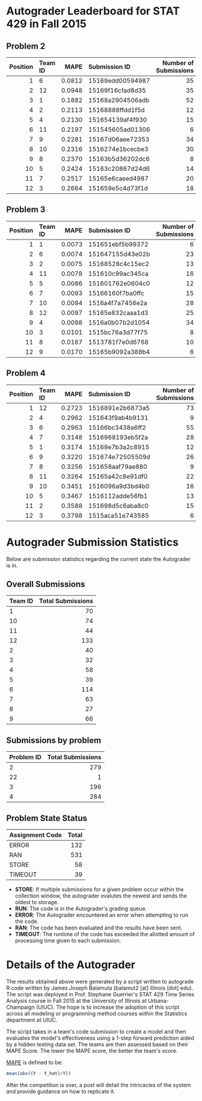 Autograder Leaderboard for STAT 429 in Fall 2015
================================================

Problem 2
---------

|  Position| Team ID |    MAPE| Submission ID    |  Number of Submissions|
|---------:|:--------|-------:|:-----------------|----------------------:|
|         1| 6       |  0.0812| 15169edd00594987 |                     35|
|         2| 12      |  0.0948| 15169f16cfad8d35 |                     35|
|         3| 1       |  0.1882| 15168a2904506adb |                     52|
|         4| 2       |  0.2113| 15168888ffdd1f5d |                     12|
|         5| 4       |  0.2130| 151654139af4f930 |                     15|
|         6| 11      |  0.2197| 151545605ad01306 |                      6|
|         7| 9       |  0.2281| 15167d06aee72353 |                     34|
|         8| 10      |  0.2316| 1516274e1bcecbe3 |                     30|
|         9| 8       |  0.2370| 15163b5d36202dc6 |                      8|
|        10| 5       |  0.2424| 15163c20867d24d6 |                     14|
|        11| 7       |  0.2517| 15165e6caeed4987 |                     20|
|        12| 3       |  0.2664| 151659e5c4d73f1d |                     18|

Problem 3
---------

|  Position| Team ID |    MAPE| Submission ID    |  Number of Submissions|
|---------:|:--------|-------:|:-----------------|----------------------:|
|         1| 1       |  0.0073| 151651ebf5b99372 |                      6|
|         2| 6       |  0.0074| 151647155d43e02b |                     23|
|         3| 2       |  0.0075| 15168528c4c15ec2 |                     13|
|         4| 11      |  0.0078| 151610c99ac345ca |                     16|
|         5| 5       |  0.0086| 151601762e0604c0 |                     12|
|         6| 7       |  0.0093| 15166160f7ba0ffc |                     15|
|         7| 10      |  0.0094| 1516a4f7a7456e2a |                     28|
|         8| 12      |  0.0097| 15165e832caaa1d3 |                     25|
|         9| 4       |  0.0098| 1516a0b07b2d1054 |                     34|
|        10| 3       |  0.0101| 1515bc76a3d77f75 |                      8|
|        11| 8       |  0.0167| 1513781f7e0d6768 |                     10|
|        12| 9       |  0.0170| 15165b9092a388b4 |                      6|

Problem 4
---------

|  Position| Team ID |    MAPE| Submission ID    |  Number of Submissions|
|---------:|:--------|-------:|:-----------------|----------------------:|
|         1| 12      |  0.2723| 1516891e2b6873a5 |                     73|
|         2| 4       |  0.2962| 151643f9ab4b9131 |                      9|
|         3| 6       |  0.2963| 15166bc3438a6ff2 |                     55|
|         4| 7       |  0.3148| 1516968193eb5f2a |                     28|
|         5| 1       |  0.3174| 15169e7b3a2c8915 |                     12|
|         6| 9       |  0.3220| 151674e72505509d |                     26|
|         7| 8       |  0.3256| 151658aaf79ae880 |                      9|
|         8| 11      |  0.3264| 15165a42c8e91df0 |                     22|
|         9| 10      |  0.3451| 1516096a9d3bd4b0 |                     16|
|        10| 5       |  0.3467| 1516112adde56fb1 |                     13|
|        11| 2       |  0.3588| 151698d5c6aba8c0 |                     15|
|        12| 3       |  0.3798| 1515aca51e743585 |                      6|

Autograder Submission Statistics
================================

Below are submission statistics regarding the current state the Autograder is in.

Overall Submissions
-------------------

| Team ID |  Total Submissions|
|:--------|------------------:|
| 1       |                 70|
| 10      |                 74|
| 11      |                 44|
| 12      |                133|
| 2       |                 40|
| 3       |                 32|
| 4       |                 58|
| 5       |                 39|
| 6       |                114|
| 7       |                 63|
| 8       |                 27|
| 9       |                 66|

Submissions by problem
----------------------

| Problem ID |  Total Submissions|
|:-----------|------------------:|
| 2          |                279|
| 22         |                  1|
| 3          |                196|
| 4          |                284|

Problem State Status
--------------------

| Assignment Code |  Total|
|:----------------|------:|
| ERROR           |    132|
| RAN             |    531|
| STORE           |     58|
| TIMEOUT         |     39|

-   **STORE**: If multiple submissions for a given problem occur within the collection window, the autograder evalutes the newest and sends the oldest to storage.
-   **RUN**: The code is in the Autograder's grading queue.
-   **ERROR**: The Autograder encountered an error when attempting to run the code.
-   **RAN**: The code has been evaluated and the results have been sent.
-   **TIMEOUT**: The runtime of the code has exceeded the allotted amount of processing time given to each submission.

Details of the Autograder
=========================

The results obtained above were generated by a script written to autograde R code written by James Joseph Balamuta (balamut2 [at] illinois [dot] edu). The script was deployed in Prof. Stephane Guerrier's STAT 429 Time Series Analysis course in Fall 2015 at the University of Illinois at Urbana-Champaign (UIUC). The hope is to increase the adoption of this script across all modeling or programming method courses within the Statistics department at UIUC.

The script takes in a team's code submission to create a model and then evaluates the model's effectiveness using a 1-step forward prediction aided by a hidden testing data set. The teams are then assessed based on their MAPE Score. The lower the MAPE score, the better the team's score.

[MAPE](https://en.wikipedia.org/wiki/Mean_absolute_percentage_error) is defined to be:

``` r
mean(abs((Y - Y_hat)/Y))
```

After the competition is over, a post will detail the intricacies of the system and provide guidance on how to replicate it.
